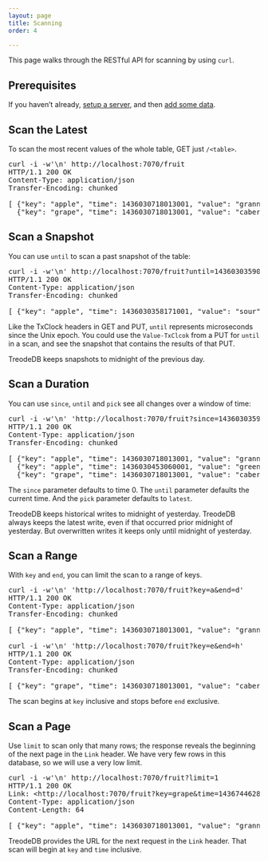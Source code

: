 ```yaml
---
layout: page
title: Scanning
order: 4

---
```


This page walks through the RESTful API for scanning by using `curl`.


## Prerequisites

If you haven&#700;t already, [setup a server][get-server], and then [add some data][read-write].


## Scan the Latest

To scan the most recent values of the whole table, GET just `/<table>`.

<pre class="highlight">
curl -i -w'\n' http://localhost:7070/fruit
<span class="go">HTTP/1.1 200 OK
Content-Type: application/json
Transfer-Encoding: chunked

[ {"key": "apple", "time": 1436030718013001, "value": "granny smith"},
  {"key": "grape", "time": 1436030718013001, "value": "cabernet"} ]</span>
</pre>


## Scan a Snapshot

You can use `until` to scan a past snapshot of the table:

<pre class="highlight">
curl -i -w'\n' http://localhost:7070/fruit?until=1436030359000000
<span class="go">HTTP/1.1 200 OK
Content-Type: application/json
Transfer-Encoding: chunked

[ {"key": "apple", "time": 1436030358171001, "value": "sour"} ]</span>
</pre>

Like the TxClock headers in GET and PUT, `until` represents microseconds since the Unix epoch. You could use the `Value-TxClcok` from a PUT for `until` in a scan, and see the snapshot that contains the results of that PUT.

TreodeDB keeps snapshots to midnight of the previous day.


## Scan a Duration

You can use `since`, `until` and `pick` see all changes over a window of time:

<pre class="highlight">
curl -i -w'\n' 'http://localhost:7070/fruit?since=1436030359000000&until=1436030719000000&pick=between'
<span class="go">HTTP/1.1 200 OK
Content-Type: application/json
Transfer-Encoding: chunked

[ {"key": "apple", "time": 1436030718013001, "value": "granny smith"},
  {"key": "apple", "time": 1436030453060001, "value": "green"},
  {"key": "grape", "time": 1436030718013001, "value": "cabernet"} ]</span>
</pre>

The `since` parameter defaults to time 0. The `until` parameter defaults the current time. And the `pick` parameter defaults to `latest`.

TreodeDB keeps historical writes to midnight of yesterday. TreodeDB always keeps the latest write, even if that occurred prior midnight of yesterday. But overwritten writes it keeps only until midnight of yesterday.


## Scan a Range

With `key` and `end`, you can limit the scan to a range of keys.

<pre class="highlight">
curl -i -w'\n' 'http://localhost:7070/fruit?key=a&end=d'
<span class="go">HTTP/1.1 200 OK
Content-Type: application/json
Transfer-Encoding: chunked

[ {"key": "apple", "time": 1436030718013001, "value": "granny smith"} ]</span>

curl -i -w'\n' 'http://localhost:7070/fruit?key=e&end=h'
<span class="go">HTTP/1.1 200 OK
Content-Type: application/json
Transfer-Encoding: chunked

[ {"key": "grape", "time": 1436030718013001, "value": "cabernet"} ]</span>
</pre>

The scan begins at `key` inclusive and stops before `end` exclusive.


## Scan a Page

Use `limit` to scan only that many rows; the response reveals the beginning of the next page in the `Link` header. We have very few rows in this database, so we will use a very low limit.

<pre class="highlight">
curl -i -w'\n' http://localhost:7070/fruit?limit=1
<span class="go">HTTP/1.1 200 OK
Link: &lt;http://localhost:7070/fruit?key=grape&time=1436744628483001&limit=1&gt;; rel="next"
Content-Type: application/json
Content-Length: 64

[ {"key": "apple", "time": 1436030718013001, "value": "granny smith"} ]</span>
</pre>

TreodeDB provides the URL for the next request in the `Link` header. That scan will begin at `key` and `time` inclusive.


[get-server]: /getting-started "Getting Started"

[read-write]: /read-write "Read & Write"
